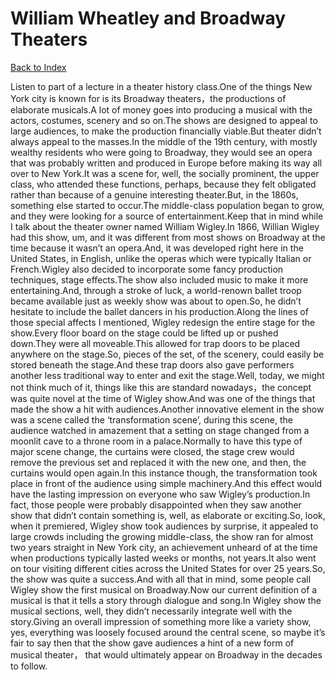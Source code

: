 # William Wheatley and Broadway Theaters
[Back to Index](https://github.com/windows10010/tpoExtractor/blog/master/README.md)

Listen to part of a lecture in a theater history class.One of the things New York city is known for is its Broadway theaters，the productions of elaborate musicals.A lot of money goes into producing a musical with the actors, costumes, scenery and so on.The shows are designed to appeal to large audiences, to make the production financially viable.But theater didn’t always appeal to the masses.In the middle of the 19th century, with mostly wealthy residents who were going to Broadway, they would see an opera that was probably written and produced in Europe before making its way all over to New York.It was a scene for, well, the socially prominent, the upper class, who attended these functions, perhaps, because they felt obligated rather than because of a genuine interesting theater.But, in the 1860s, something else started to occur.The middle-class population began to grow, and they were looking for a source of entertainment.Keep that in mind while I talk about the theater owner named William Wigley.In 1866, Willian Wigley had this show, um, and it was different from most shows on Broadway at the time because it wasn’t an opera.And, it was developed right here in the United States, in English, unlike the operas which were typically Italian or French.Wigley also decided to incorporate some fancy production techniques, stage effects.The show also included music to make it more entertaining.And, through a stroke of luck, a world-renown ballet troop became available just as weekly show was about to open.So, he didn’t hesitate to include the ballet dancers in his production.Along the lines of those special affects I mentioned, Wigley redesign the entire stage for the show.Every floor board on the stage could be lifted up or pushed down.They were all moveable.This allowed for trap doors to be placed anywhere on the stage.So, pieces of the set, of the scenery, could easily be stored beneath the stage.And these trap doors also gave performers another less traditional way to enter and exit the stage.Well, today, we might not think much of it, things like this are standard nowadays，the concept was quite novel at the time of Wigley show.And was one of the things that made the show a hit with audiences.Another innovative element in the show was a scene called the ‘transformation scene’, during this scene, the audience watched in amazement that a setting on stage changed from a moonlit cave to a throne room in a palace.Normally to have this type of major scene change, the curtains were closed, the stage crew would remove the previous set and replaced it with the new one, and then, the curtains would open again.In this instance though, the transformation took place in front of the audience using simple machinery.And this effect would have the lasting impression on everyone who saw Wigley’s production.In fact, those people were probably disappointed when they saw another show that didn’t contain something is, well, as elaborate or exciting.So, look, when it premiered, Wigley show took audiences by surprise, it appealed to large crowds including the growing middle-class, the show ran for almost two years straight in New York city, an achievement unheard of at the time when productions typically lasted weeks or months, not years.It also went on tour visiting different cities across the United States for over 25 years.So, the show was quite a success.And with all that in mind, some people call Wigley show the first musical on Broadway.Now our current definition of a musical is that it tells a story through dialogue and song.In Wigley show the musical sections, well, they didn’t necessarily integrate well with the story.Giving an overall impression of something more like a variety show, yes, everything was loosely focused around the central scene, so maybe it’s fair to say then that the show gave audiences a hint of a new form of musical theater， that would ultimately appear on Broadway in the decades to follow.